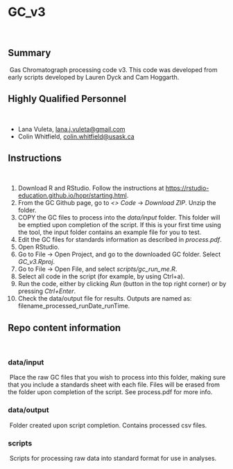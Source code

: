 # GC_v3
​
## Summary
​
Gas Chromatograph processing code v3. This code was developed from early scripts developed by Lauren Dyck and Cam Hoggarth.
​
## Highly Qualified Personnel
​
- Lana Vuleta, lana.j.vuleta@gmail.com
- Colin Whitfield, colin.whitfield@usask.ca
​
## Instructions
​
 1) Download R and RStudio. Follow the instructions at https://rstudio-education.github.io/hopr/starting.html.
 2) From the GC Github page, go to *<> Code* -> *Download ZIP*. Unzip the folder.
 3) COPY the GC files to process into the *data/input* folder. This folder will be emptied upon completion of the script. If this is your first time using the tool, the input folder contains an example file for you to test.
 4) Edit the GC files for standards information as described in *process.pdf*.
 5) Open RStudio.
 6) Go to File -> Open Project, and go to the downloaded GC folder. Select *GC_v3.Rproj*.
 7) Go to File -> Open File, and select *scripts/gc_run_me.R*.
 8) Select all code in the script (for example, by using Ctrl+a).
 9) Run the code, either by clicking *Run* (button in the top right corner) or by pressing *Ctrl+Enter*.
 10) Check the data/output file for results. Outputs are named as: filename_processed_runDate_runTime.
​
## Repo content information
​
### data/input
​
Place the raw GC files that you wish to process into this folder, making sure that you include a standards sheet with each file. Files will be erased from the folder upon completion of the script. See process.pdf for more info.
​
### data/output
​
Folder created upon script completion. Contains processed csv files.
​
### scripts
​
Scripts for processing raw data into standard format for use in analyses.
​
